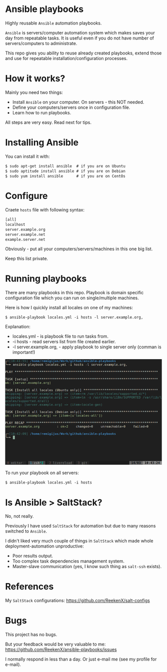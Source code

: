 # Ansible playbooks

Highly reusable `Ansible` automation playbooks.

`Ansible` is servers/computer automation system which makes saves your day from repeatable tasks. It is useful even if you do not have number of servers/computers to administrate.

This repo gives you ability to reuse already created playbooks, extend those and use for repeatable installation/configuration processes.

# How it works?

Mainly you need two things:

- Install `Ansible` on your computer. On servers - this NOT needed.
- Define your computers/servers once in configuration file.
- Learn how to run playbooks.

All steps are very easy. Read next for tips.

# Installing Ansible

You can install it with:

    $ sudo apt-get install ansible  # if you are on Ubuntu
    $ sudo aptitude install ansible # if you are on Debian
    $ sudo yum install ansible      # if you are on CentOs

# Configure

Craete `hosts` file with following syntax:

    [all]
    localhost
    server.example.org
    server.example.net
    example.server.net

Obviously - put all your computers/servers/machines in this one big list.

Keep this list private.

# Running playbooks

There are many playbooks in this repo. Playbook is domain specific configuration file which you can run on single/multiple machines.

Here is how I quickly install all locales on one of my machines:

    $ ansible-playbook locales.yml -i hosts -l server.example.org,

Explanation:

- locales.yml - is playbook file to run tasks from.
- -i hosts - read servers list from file created earlier.
- -l server.example.org, - apply playbook to single server only (comman is important!)

![Playing with Ansible playbook on Xterm](screenshots/running_on_single_machine.png?raw=true "Playing with Ansible playbook on Xterm")

To run your playbook on all servers:

    $ ansible-playbook locales.yml -i hosts

# Is Ansible > SaltStack?

No, not really.

Previously I have used `SaltStack` for automation but due to many reasons switched to `Ansible`.

I didn't liked very much couple of things in `SaltStack` which made whole deployment-automation unproductive:

- Poor results output.
- Too complex task dependencies management system.
- Master-slave communication (yes, I know such thing as `salt-ssh` exists).

# References

My `SaltStack` configurations: https://github.com/ReekenX/salt-configs

# Bugs

This project has no bugs.

But your feedback would be very valuable to me: https://github.com/ReekenX/ansible-playbooks/issues

I normally respond in less than a day. Or just e-mail me (see my profile for e-mail).
